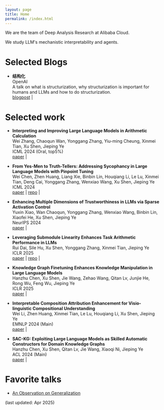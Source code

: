```yaml
---
layout: page
title: Home
permalink: /index.html
---
```


We are the team of Deep Analysis Research at Alibaba Cloud.

We study LLM's mechanistic interpretability and agents.

# Selected Blogs

- **结构化** <br>
  OpenAI <br>
  A talk on what is structurization, why structurization is important for humans and LLMs and how to do structurization. <br>
    [blogpost](_posts/2025-04-22-Structurization.md) |


# Selected work

- **Interpreting and Improving Large Language Models in Arithmetic Calculation** <br>
  Wei Zhang, Chaoqun Wan, Yonggang Zhang, Yiu-ming Cheung, Xinmei Tian, Xu Shen, Jieping Ye <br>
  ICML 2024 (Oral, top5%) <br>
    [paper](https://arxiv.org/abs/2409.01659) |

- **From Yes-Men to Truth-Tellers: Addressing Sycophancy in Large Language Models with Pinpoint Tuning** <br>
    Wei Chen, Zhen Huang, Liang Xie, Binbin Lin, Houqiang Li, Le Lu, Xinmei Tian, Deng Cai, Yonggang Zhang, Wenxiao Wang, Xu Shen, Jieping Ye <br>
    ICML 2024 <br>
    [paper](https://arxiv.org/abs/2409.01658) |
    [repo](https://github.com/deep-analysis-research/sycophancy-interpretability) |

- **Enhancing Multiple Dimensions of Trustworthiness in LLMs via Sparse Activation Control** <br>
  Yuxin Xiao, Wan Chaoqun, Yonggang Zhang, Wenxiao Wang, Binbin Lin, Xiaofei He, Xu Shen, Jieping Ye <br>
  NeurIPS 2024 <br>
    [paper](https://arxiv.org/abs/2411.02461) |

- **Leveraging Submodule Linearity Enhances Task Arithmetic Performance in LLMs** <br>
  Rui Dai, Sile Hu, Xu Shen, Yonggang Zhang, Xinmei Tian, Jieping Ye <br>
  ICLR 2025 <br>
    [paper](https://arxiv.org/abs/2504.10902) |
    [repo](https://github.com/deep-analysis-research/SLTA) |
  
- **Knowledge Graph Finetuning Enhances Knowledge Manipulation in Large Language Models** <br>
  Hanzhu Chen, Xu Shen, Jie Wang, Zehao Wang, Qitan Lv, Junjie He, Rong Wu, Feng Wu, Jieping Ye <br>
  ICLR 2025 <br>
    [paper](https://openreview.net/forum?id=oMFOKjwaRS) |


- **Interpretable Composition Attribution Enhancement for Visio-linguistic Compositional Understanding** <br>
  Wei Li, Zhen Huang, Xinmei Tian, Le Lu, Houqiang Li, Xu Shen, Jieping Ye <br>
  EMNLP 2024 (Main) <br>
    [paper](hhttps://aclanthology.org/2024.emnlp-main.810.pdf) |

- **SAC-KG: Exploiting Large Language Models as Skilled Automatic Constructors for Domain Knowledge Graphs** <br>
  Hanzhu Chen, Xu Shen, Qitan Lv, Jie Wang, Xiaoqi Ni, Jieping Ye <br>
  ACL 2024 (Main) <br>
    [paper](https://arxiv.org/abs/2410.02811) |

# Favorite talks
- [An Observation on Generalization](https://www.youtube.com/watch?v=AKMuA_TVz3A)


(last updated: Apr 2025)
